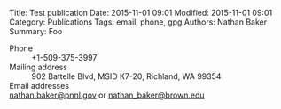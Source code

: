 Title: Test publication
Date: 2015-11-01 09:01
Modified: 2015-11-01 09:01
Category: Publications
Tags: email, phone, gpg
Authors: Nathan Baker
Summary: Foo

<dl>
    <dt>Phone</dt>
    <dd>+1-509-375-3997</dd>
    <dt>Mailing address</dt>
    <dd>902 Battelle Blvd, MSID K7-20, Richland, WA 99354</dd>
    <dt>Email addresses</dt>
    <dt><a href="mailto:nathan.baker@pnnl.gov">nathan.baker@pnnl.gov</a> or <a href="mailto:nathan_baker@brown.edu">nathan_baker@brown.edu</a></dt>
</dl>
